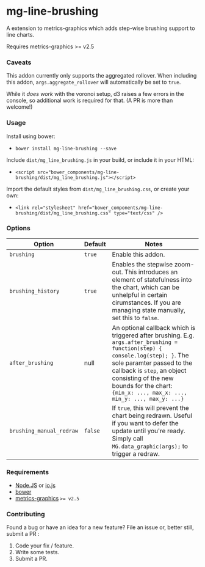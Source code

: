 # mg-line-brushing

A extension to metrics-graphics which adds step-wise brushing support to line charts.

Requires metrics-graphics >= v2.5

### Caveats

This addon currently only supports the aggregated rollover.
When including this addon, `args.aggregate_rollover` will automatically be set to `true`.

While it _does work_ with the voronoi setup, d3 raises a few errors in the console,
so additional work is required for that. (A PR is more than welcome!)

### Usage

Install using bower:

- `bower install mg-line-brushing --save`

Include `dist/mg_line_brushing.js` in your build, or include it in your HTML:

- `<script src="bower_components/mg-line-brushing/dist/mg_line_brushing.js"></script>`

Import the default styles from `dist/mg_line_brushing.css`, or create your own:

- `<link rel="stylesheet" href="bower_components/mg-line-brushing/dist/mg_line_brushing.css" type="text/css" />`


### Options

| Option | Default | Notes |
|--------|---------|-------|
| `brushing` | `true` | Enable this addon. |
| `brushing_history` | `true` | Enables the stepwise zoom-out. This introduces an element of statefulness into the chart, which can be unhelpful in certain cirumstances. If you are managing state manually, set this to `false`. |
| `after_brushing` | null | An optional callback which is triggered after brushing. E.g. `args.after_brushing = function(step) { console.log(step); }`. The sole paramter passed to the callback is `step`, an object consisting of the new bounds for the chart: `{min_x: ..., max_x: ..., min_y: ..., max_y: ...}` |
| `brushing_manual_redraw` | `false` | If `true`, this will prevent the chart being redrawn. Useful if you want to defer the update until you're ready. Simply call `MG.data_graphic(args);` to trigger a redraw. |

### Requirements

- [Node.JS](http://nodejs.org/) or [io.js](https://iojs.org/)
- [bower](http://bower.io)
- [metrics-graphics](http://metricsgraphicsjs.org/) `>= v2.5`


### Contributing

Found a bug or have an idea for a new feature? File an issue or, better still, submit a PR :

1. Code your fix / feature.
2. Write some tests.
3. Submit a PR.
